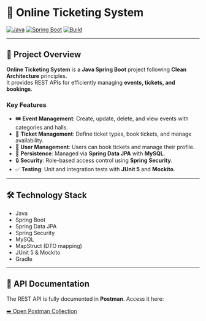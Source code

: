 # 🎫 Online Ticketing System

[![Java](https://img.shields.io/badge/Java-17-orange)](https://www.oracle.com/java/)
[![Spring Boot](https://img.shields.io/badge/Spring_Boot-3.4.4-brightgreen)](https://spring.io/projects/spring-boot)
[![Build](https://img.shields.io/badge/build-gradle-blue)](https://gradle.org/)

---

## 🚀 Project Overview

**Online Ticketing System** is a **Java Spring Boot** project following **Clean Architecture** principles.  
It provides REST APIs for efficiently managing **events, tickets, and bookings**.

### Key Features
- 🎟 **Event Management**: Create, update, delete, and view events with categories and halls.
- 🎫 **Ticket Management**: Define ticket types, book tickets, and manage availability.
- 👤 **User Management**: Users can book tickets and manage their profile.
- 💾 **Persistence**: Managed via **Spring Data JPA** with **MySQL**.
- 🔒 **Security**: Role-based access control using **Spring Security**.
- ✅ **Testing**: Unit and integration tests with **JUnit 5** and **Mockito**.

---

## 🛠 Technology Stack
- Java 
- Spring Boot
- Spring Data JPA
- Spring Security
- MySQL
- MapStruct (DTO mapping)
- JUnit 5 & Mockito
- Gradle

---

## 📖 API Documentation

The REST API is fully documented in **Postman**. Access it here:

[➡️ Open Postman Collection]([https://www.postman.com/shafa-zeynalli/workspace/online-ticketing-system](https://documenter.getpostman.com/view/25530633/2sB3QJPAt8#cefdc38a-4456-427b-8ba9-1131e25d3b56))
